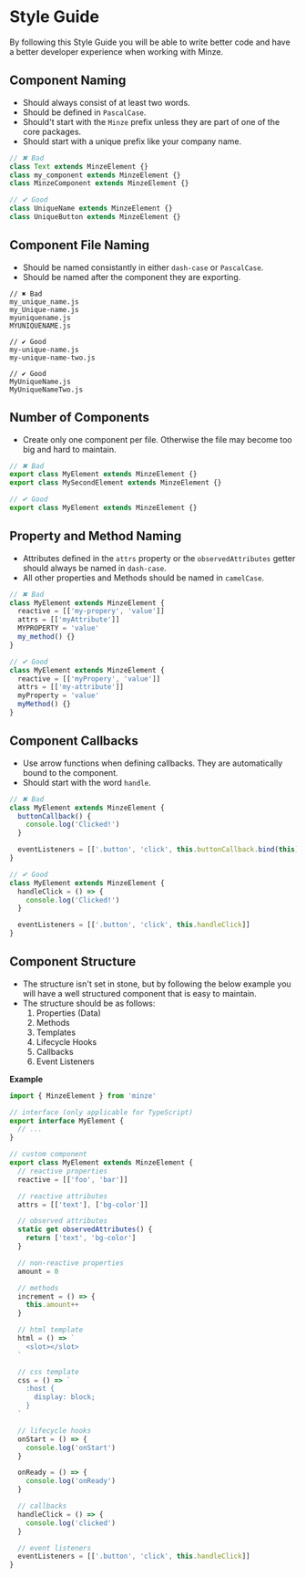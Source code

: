 # Style Guide

By following this Style Guide you will be able to write better code and have a better developer experience when working with Minze.

## Component Naming

- Should always consist of at least two words.
- Should be defined in `PascalCase`.
- Should't start with the `Minze` prefix unless they are part of one of the core packages.
- Should start with a unique prefix like your company name.

```js
// ✖ Bad
class Text extends MinzeElement {}
class my_component extends MinzeElement {}
class MinzeComponent extends MinzeElement {}

// ✔ Good
class UniqueName extends MinzeElement {}
class UniqueButton extends MinzeElement {}
```

## Component File Naming

- Should be named consistantly in either `dash-case` or `PascalCase`.
- Should be named after the component they are exporting.

```
// ✖ Bad
my_unique_name.js
my_Unique-name.js
myuniquename.js
MYUNIQUENAME.js

// ✔ Good
my-unique-name.js
my-unique-name-two.js

// ✔ Good
MyUniqueName.js
MyUniqueNameTwo.js
```

## Number of Components

- Create only one component per file. Otherwise the file may become too big and hard to maintain.

```js
// ✖ Bad
export class MyElement extends MinzeElement {}
export class MySecondElement extends MinzeElement {}

// ✔ Good
export class MyElement extends MinzeElement {}
```

## Property and Method Naming

- Attributes defined in the `attrs` property or the `observedAttributes` getter should always be named in `dash-case`.
- All other properties and Methods should be named in `camelCase`.

```js
// ✖ Bad
class MyElement extends MinzeElement {
  reactive = [['my-propery', 'value']]
  attrs = [['myAttribute']]
  MYPROPERTY = 'value'
  my_method() {}
}

// ✔ Good
class MyElement extends MinzeElement {
  reactive = [['myPropery', 'value']]
  attrs = [['my-attribute']]
  myProperty = 'value'
  myMethod() {}
}
```

## Component Callbacks

- Use arrow functions when defining callbacks. They are automatically bound to the component.
- Should start with the word `handle`.

```js
// ✖ Bad
class MyElement extends MinzeElement {
  buttonCallback() {
    console.log('Clicked!')
  }

  eventListeners = [['.button', 'click', this.buttonCallback.bind(this)]]
}

// ✔ Good
class MyElement extends MinzeElement {
  handleClick = () => {
    console.log('Clicked!')
  }

  eventListeners = [['.button', 'click', this.handleClick]]
}
```

## Component Structure

- The structure isn't set in stone, but by following the below example you will have a well structured component that is easy to maintain.
- The structure should be as follows:
  1. Properties (Data)
  2. Methods
  3. Templates
  4. Lifecycle Hooks
  5. Callbacks
  6. Event Listeners

**Example**

```ts
import { MinzeElement } from 'minze'

// interface (only applicable for TypeScript)
export interface MyElement {
  // ...
}

// custom component
export class MyElement extends MinzeElement {
  // reactive properties
  reactive = [['foo', 'bar']]

  // reactive attributes
  attrs = [['text'], ['bg-color']]

  // observed attributes
  static get observedAttributes() {
    return ['text', 'bg-color']
  }

  // non-reactive properties
  amount = 0

  // methods
  increment = () => {
    this.amount++
  }

  // html template
  html = () => `
    <slot></slot>
  `

  // css template
  css = () => `
    :host {
      display: block;
    }
  `

  // lifecycle hooks
  onStart = () => {
    console.log('onStart')
  }

  onReady = () => {
    console.log('onReady')
  }

  // callbacks
  handleClick = () => {
    console.log('clicked')
  }

  // event listeners
  eventListeners = [['.button', 'click', this.handleClick]]
}
```
